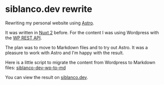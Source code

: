 # siblanco.dev rewrite

Rewriting my personal website using [Astro](https://astro.build/).

It was written in [Nuxt 2](https://nuxtjs.org/) before.
For the content I was using Wordpress with the [WP REST API](https://developer.wordpress.org/rest-api/).

The plan was to move to Markdown files and to try out Astro.
It was a pleasure to work with Astro and I'm happy with the result.

Here is a little script to migrate the content from Wordpress to Markdown files: [siblanco-dev-wp-to-md](https://github.com/siblanco/siblanco-dev-wp-to-md)

You can view the result on [siblanco.dev](https://siblanco.dev/).
